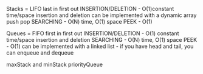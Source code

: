 Stacks = LIFO
last in first out
INSERTION/DELETION - O(1)constant time/space insertion and deletion
can be implemented with a dynamic array
push pop
SEARCHING - O(N) time, O(1) space
PEEK - O(1)

Queues = FIFO
first in first out
INSERTION/DELETION - O(1) constant time/space insertion and deletion
SEARCHING - O(N) time, O(1) space
PEEK - O(1)
can be implemented with a linked list - if you have head and tail, you can enqueue and dequeue

maxStack and minStack
priorityQueue
